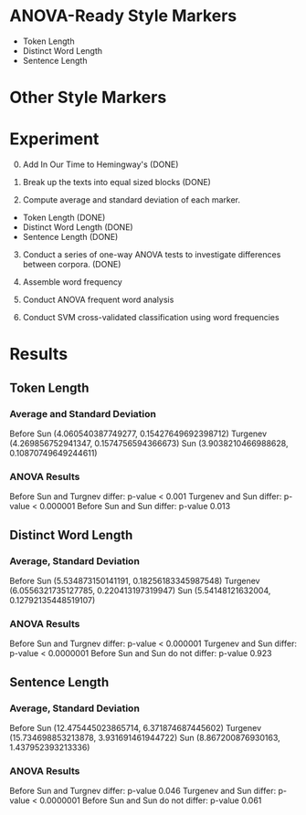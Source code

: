 # ANOVA-Ready Style Markers
- Token Length
- Distinct Word Length
- Sentence Length

# Other Style Markers

# Experiment

0. Add In Our Time to Hemingway's (DONE)

1. Break up the texts into equal sized blocks (DONE)

2. Compute average and standard deviation of each marker.
- Token Length (DONE)
- Distinct Word Length (DONE)
- Sentence Length (DONE)

3. Conduct a series of one-way ANOVA tests to investigate differences between corpora. (DONE)

4. Assemble word frequency 

4. Conduct ANOVA frequent word analysis

5. Conduct SVM cross-validated classification using word frequencies

# Results

## Token Length

### Average and Standard Deviation

Before Sun (4.060540387749277, 0.15427649692398712)
Turgenev (4.269856752941347, 0.1574756594366673)
Sun (3.9038210466988628, 0.10870749649244611)

### ANOVA Results

Before Sun and Turgnev differ: p-value < 0.001
Turgenev and Sun differ: p-value < 0.000001
Before Sun and Sun differ: p-value 0.013


## Distinct Word Length

### Average, Standard Deviation
Before Sun (5.534873150141191, 0.18256183345987548)
Turgenev (6.0556321735127785, 0.220413197319947)
Sun (5.54148121632004, 0.12792135448519107)

### ANOVA Results
Before Sun and Turgnev differ: p-value < 0.000001
Turgenev and Sun differ: p-value < 0.0000001
Before Sun and Sun do not differ: p-value 0.923


## Sentence Length

### Average, Standard Deviation
Before Sun (12.475445023865714, 6.371874687445602)
Turgenev (15.734698853213878, 3.931691461944722)
Sun (8.867200876930163, 1.437952393213336)

### ANOVA Results
Before Sun and Turgnev differ: p-value 0.046
Turgenev and Sun differ: p-value < 0.0000001
Before Sun and Sun do not differ: p-value 0.061
